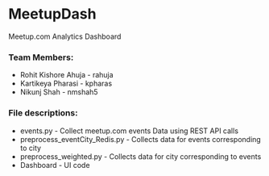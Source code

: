 # MeetupDash

Meetup.com Analytics Dashboard

### Team Members:
* Rohit Kishore Ahuja - rahuja
* Kartikeya Pharasi - kpharas
* Nikunj Shah - nmshah5

### File descriptions:
* events.py - Collect meetup.com events Data using REST API calls
* preprocess_eventCity_Redis.py - Collects data for events corresponding to city
* preprocess_weighted.py - Collects data for city corresponding to events
* Dashboard - UI code
